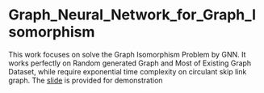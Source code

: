 # Graph_Neural_Network_for_Graph_Isomorphism

This work focuses on solve the Graph Isomorphism Problem by GNN.
It works perfectly on Random generated Graph and Most of Existing Graph Dataset, while require exponential time complexity on circulant skip link graph.
The [slide](https://docs.google.com/presentation/d/1yRLNsmPbwIisz0OyRATgDTUqpSNqVRVm/edit?usp=sharing&ouid=112772836463585660432&rtpof=true&sd=true) is provided for demonstration

